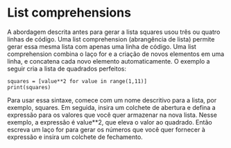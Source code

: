 # List comprehensions 

A abordagem descrita antes para gerar a lista squares usou três ou quatro linhas de código. 
Uma list comprehension (abrangência de lista) permite gerar essa mesma lista com apenas uma linha de código. 
Uma list comprehension combina o laço for e a criação de novos elementos em uma linha, e concatena cada novo elemento automaticamente. 
O exemplo a seguir cria a lista de quadrados perfeitos: 
~~~
squares = [value**2 for value in range(1,11)] 
print(squares) 
~~~
Para usar essa sintaxe, comece com um nome descritivo para a lista, por exemplo, squares. Em seguida, insira um colchete de abertura e defina a expressão para os valores que você quer armazenar na nova lista. 
Nesse exemplo, a expressão é value\*\*2, que eleva o valor ao quadrado. 
Então escreva um laço for para gerar os números que você quer fornecer à expressão e insira um colchete de fechamento. 
